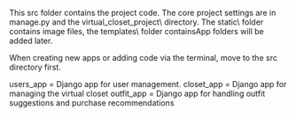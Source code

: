 This src folder contains the project code. The core project settings are in manage.py and the virtual_closet_project\ directory. The static\ folder contains image files, the templates\ folder containsApp folders will be added later.

When creating new apps or adding code via the terminal, move to the src directory first.

users_app = Django app for user management.
closet_app = Django app for managing the virtual closet
outfit_app = Django app for handling outfit suggestions and purchase recommendations
